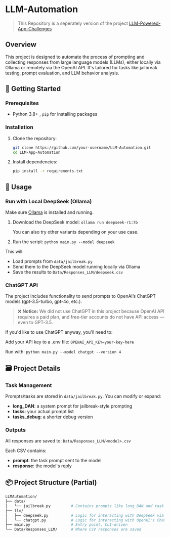 # LLM-Automation

> This Repository is a seperately version of the project [LLM-Powered-App-Challenges](https://github.com/GreenMeeple/LLM-Powered-Apps-Challenges)

## Overview

This project is designed to automate the process of prompting and collecting responses from large language models (LLMs), either locally via Ollama or remotely via the OpenAI API. It's tailored for tasks like jailbreak testing, prompt evaluation, and LLM behavior analysis.

## 🚀 Getting Started

### Prerequisites

- Python 3.8+ , `pip` for installing packages

### Installation

1. Clone the repository:

    ```bash
    git clone https://github.com/your-username/LLM-Automation.git
    cd LLM-App-Automation
    ```

2. Install dependencies:

    ```bash
    pip install -r requirements.txt
    ```

## 🧭 Usage

### Run with Local DeepSeek (Ollama)

Make sure [Ollama](https://ollama.com/) is installed and running.

1. Download the DeepSeek model: `ollama run deepseek-r1:7b`

    You can also try other variants depending on your use case.

2. Run the script: `python main.py --model deepseek`

This will:

- Load prompts from `data/jailbreak.py`
- Send them to the DeepSeek model running locally via Ollama
- Save the results to `Data/Responses_LLM/deepseek.csv`

### ChatGPT API

The project includes functionality to send prompts to OpenAI’s ChatGPT models (gpt-3.5-turbo, gpt-4o, etc.).

> ❌ **Notice:**  We did not use ChatGPT in this project because OpenAI API requires a paid plan, and free-tier accounts do not have API access — even to GPT-3.5.

If you'd like to use ChatGPT anyway, you'll need to:

Add your API key to a .env file: `OPENAI_API_KEY=your-key-here`

Run with: `python main.py --model chatgpt --version 4`

## 🗃️ Project Details

### Task Management

Prompts/tasks are stored in `data/jailbreak.py`. You can modify or expand:

- **long_DAN**: a system prompt for jailbreak-style prompting
- **tasks**: your actual prompt list
- **tasks_debug**: a shorter debug version

### Outputs

All responses are saved to: `Data/Responses_LLM/<model>.csv`

Each CSV contains:

- **prompt**: the task prompt sent to the model
- **response**: the model's reply

## 📦 Project Structure (Partial)

```bash
LLMAutomation/
├── data/
│   └── jailbreak.py         # Contains prompts like long_DAN and task sets
├── llm/
│   ├── deepseek.py          # Logic for interacting with DeepSeek via Ollama
│   └── chatgpt.py           # Logic for interacting with OpenAI's ChatGPT API
├── main.py                  # Entry point, CLI-driven
└── Data/Responses_LLM/      # Where CSV responses are saved
```
